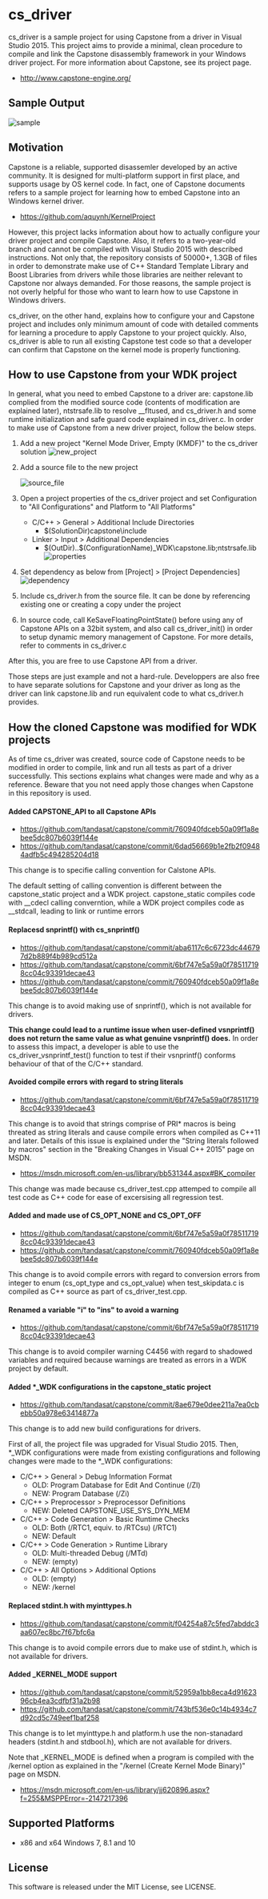 # cs_driver
cs_driver is a sample project for using Capstone from a driver in Visual Studio 
2015. This project aims to provide a minimal, clean procedure to compile and link
the Capstone disassembly framework in your Windows driver project. For more 
information about Capstone, see its project page.
- http://www.capstone-engine.org/


## Sample Output
![sample](/image/sample.png)


## Motivation
Capstone is a reliable, supported disassemler developed by an active community. 
It is designed for multi-platform support in first place, and supports usage by
OS kernel code. In fact, one of Capstone documents refers to a sample project
for learning how to embed Capstone into an Windows kernel driver.
- https://github.com/aquynh/KernelProject

However, this project lacks information about how to actually configure your 
driver project and compile Capstone. Also, it refers to a two-year-old branch 
and cannot be compiled with Visual Studio 2015 with described instructions. Not
only that, the repository consists of 50000+, 1.3GB of files in order to 
demonstrate make use of C++ Standard Template Library and Boost Libraries from 
drivers while those libraries are neither relevant to Capstone nor always 
demanded. For those reasons, the sample project is not overly helpful for those
who want to learn how to use Capstone in Windows drivers.

cs_driver, on the other hand, explains how to configure your and Capstone project
and includes only minimum amount of code with detailed comments for learning a 
procedure to apply Capstone to your project quickly. Also, cs_driver is able to
run all existing Capstone test code so that a developer can confirm that Capstone
on the kernel mode is properly functioning.


## How to use Capstone from your WDK project
In general, what you need to embed Capstone to a driver are: capstone.lib 
complied from the modified source code (contents of modification are explained 
later), ntstrsafe.lib to resolve __fltused, and cs_driver.h and some runtime 
initialization and safe guard code explained in cs_driver.c. In order to make 
use of Capstone from a new driver project, follow the below steps. 
 
1. Add a new project "Kernel Mode Driver, Empty (KMDF)" to the cs_driver solution
   ![new_project](/image/new_project.png)
  
2. Add a source file to the new project

   ![source_file](/image/source_file.png)

3. Open a project properties of the cs_driver project and set Configuration to
   "All Configurations" and Platform to "All Platforms"
    - C/C++ > General > Additional Include Directories
      - $(SolutionDir)capstone\include
    - Linker > Input > Additional Dependencies 
      - $(OutDir)..\$(ConfigurationName)_WDK\capstone.lib;ntstrsafe.lib
   ![properties](/image/properties.png)

4. Set dependency as below from [Project] > [Project Dependencies]
   ![dependency](/image/dependency.png)

5. Include cs_driver.h from the source file. It can be done by referencing existing
   one or creating a copy under the project

6. In source code, call KeSaveFloatingPointState() before using any of Capstone APIs
   on a 32bit system, and also call cs_driver_init() in order to setup dynamic 
   memory management of Capstone. For more details, refer to comments in cs_driver.c

After this, you are free to use Capstone API from a driver.

Those steps are just example and not a hard-rule. Developpers are also free to 
have separate solutions for Capstone and your driver as long as the driver can
link capstone.lib and run equivalent code to what cs_driver.h provides.

    
## How the cloned Capstone was modified for WDK projects
As of time cs_driver was created, source code of Capstone needs to be modified 
in order to compile, link and run all tests as part of a driver successfully.
This sections explains what changes were made and why as a reference. Beware 
that you not need apply those changes when Capstone in this repository is used. 

#### Added CAPSTONE_API to all Capstone APIs
- https://github.com/tandasat/capstone/commit/760940fdceb50a09f1a8ebee5dc807b6039f144e
- https://github.com/tandasat/capstone/commit/6dad56669b1e2fb2f09484adfb5c494285204d18

This change is to specifie calling convention for Calstone APIs. 

The default setting of calling convention is different between the capstone_static
project and a WDK project. capstone_static compiles code with __cdecl calling 
converntion, while a WDK project compiles code as __stdcall, leading to link or
runtime errors 

#### Replacesd snprintf() with cs_snprintf()
- https://github.com/tandasat/capstone/commit/aba6117c6c6723dc446797d2b889f4b989cd512a
- https://github.com/tandasat/capstone/commit/6bf747e5a59a0f785117198cc04c93391decae43
- https://github.com/tandasat/capstone/commit/760940fdceb50a09f1a8ebee5dc807b6039f144e

This change is to avoid making use of snprintf(), which is not available for 
drivers. 

**This change could lead to a runtime issue when user-defined vsnprintf() does
not return the same value as what genuine vsnprintf() does.** In order to 
assess this impact, a developer is able to use the cs_driver_vsnprintf_test() 
function to test if their vsnprintf() conforms behaviour of that of the C/C++ 
standard.

#### Avoided compile errors with regard to string literals
- https://github.com/tandasat/capstone/commit/6bf747e5a59a0f785117198cc04c93391decae43

This change is to avoid that strings comprise of PRI* macros is being threated
as string literals and cause compile errors when compiled as C++11 and later.
Details of this issue is explained under the "String literals followed by macros"
section in the "Breaking Changes in Visual C++ 2015" page on MSDN.
- https://msdn.microsoft.com/en-us/library/bb531344.aspx#BK_compiler

This change was made because cs_driver_test.cpp attemped to compile all test
code as C++ code for ease of excersising all regression test. 

#### Added and made use of CS_OPT_NONE and CS_OPT_OFF 
- https://github.com/tandasat/capstone/commit/6bf747e5a59a0f785117198cc04c93391decae43
- https://github.com/tandasat/capstone/commit/760940fdceb50a09f1a8ebee5dc807b6039f144e

This change is to avoid compile errors with regard to conversion errors from 
integer to enum (cs_opt_type and cs_opt_value) when test_skipdata.c is compiled
as C++ source as part of cs_driver_test.cpp.

#### Renamed a variable "i" to "ins" to avoid a warning
- https://github.com/tandasat/capstone/commit/6bf747e5a59a0f785117198cc04c93391decae43

This change is to avoid compiler warning C4456 with regard to shadowed variables
and required because warnings are treated as errors in a WDK project by default.

#### Added *_WDK configurations in the capstone_static project
- https://github.com/tandasat/capstone/commit/8ae679e0dee211a7ea0cbebb50a978e63414877a

This change is to add new build configurations for drivers. 

First of all, the project file was upgraded for Visual Studio 2015. Then, *_WDK 
configurations were made from existing configurations and following changes were
made to the *_WDK configurations:
 - C/C++ > General > Debug Information Format
   - OLD: Program Database for Edit And Continue (/ZI)
   - NEW: Program Database (/Zi)
 - C/C++ > Preprocessor > Preprocessor Definitions
   - NEW: Deleted CAPSTONE_USE_SYS_DYN_MEM
 - C/C++ > Code Generation > Basic Runtime Checks
   - OLD: Both (/RTC1, equiv. to /RTCsu) (/RTC1)
   - NEW: Default
 - C/C++ > Code Generation > Runtime Library
   - OLD: Multi-threaded Debug (/MTd)
   - NEW: (empty)
 - C/C++ > All Options > Additional Options
   - OLD: (empty)
   - NEW: /kernel

#### Replaced stdint.h with myinttypes.h
- https://github.com/tandasat/capstone/commit/f04254a87c5fed7abddc3aa607ec8bc7f67bfc6a

This change is to avoid compile errors due to make use of stdint.h, which is not 
available for drivers. 

#### Added _KERNEL_MODE support
- https://github.com/tandasat/capstone/commit/52959a1bb8eca4d9162396cb4ea3cdfbf31a2b98
- https://github.com/tandasat/capstone/commit/743bf536e0c14b4934c7d92cd5c749eef1baf258

This change is to let myinttype.h and platform.h use the non-stanadard headers 
(stdint.h and stdbool.h), which are not available for drivers.

Note that _KERNEL_MODE is defined when a program is compiled with the /kernel 
option as explained in the "/kernel (Create Kernel Mode Binary)" page on MSDN.
- https://msdn.microsoft.com/en-us/library/jj620896.aspx?f=255&MSPPError=-2147217396


## Supported Platforms
- x86 and x64 Windows 7, 8.1 and 10


## License
This software is released under the MIT License, see LICENSE.
